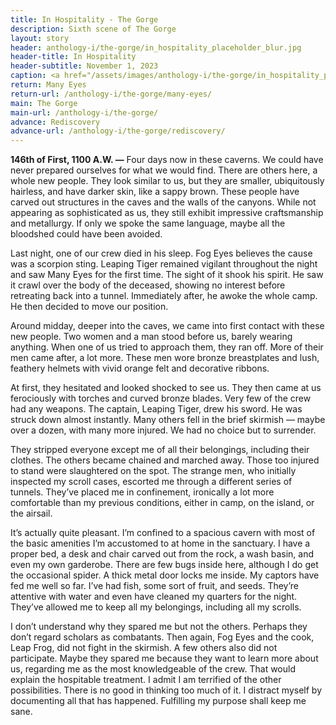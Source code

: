 ```yaml
---
title: In Hospitality - The Gorge
description: Sixth scene of The Gorge
layout: story
header: anthology-i/the-gorge/in_hospitality_placeholder_blur.jpg
header-title: In Hospitality
header-subtitle: November 1, 2023
caption: <a href="/assets/images/anthology-i/the-gorge/in_hospitality_placeholder.jpg" target="_blank">A.I. placeholder artwork</a> generated using <a href="https://creator.nightcafe.studio/creation/y9C3ZvJyye8qDWh50S7a" target="_blank">NightCafe Stable Diffusion XL v1.0 ⧉</a> — <a href="https://creativecommons.org/publicdomain/zero/1.0/" target="_blank">CC0 1.0 ⧉</a>
return: Many Eyes
return-url: /anthology-i/the-gorge/many-eyes/
main: The Gorge
main-url: /anthology-i/the-gorge/
advance: Rediscovery
advance-url: /anthology-i/the-gorge/rediscovery/
---
```


**146th of First, 1100 A.W. —** Four days now in these caverns. We could have never prepared ourselves for what we would find. There are others here, a whole new people. They look similar to us, but they are smaller, ubiquitously hairless, and have darker skin, like a sappy brown. These people have carved out structures in the caves and the walls of the canyons. While not appearing as sophisticated as us, they still exhibit impressive craftsmanship and metallurgy. If only we spoke the same language, maybe all the bloodshed could have been avoided.

Last night, one of our crew died in his sleep. Fog Eyes believes the cause was a scorpion sting. Leaping Tiger remained vigilant throughout the night and saw Many Eyes for the first time. The sight of it shook his spirit. He saw it crawl over the body of the deceased, showing no interest before retreating back into a tunnel. Immediately after, he awoke the whole camp. He then decided to move our position.

Around midday, deeper into the caves, we came into first contact with these new people. Two women and a man stood before us, barely wearing anything. When one of us tried to approach them, they ran off. More of their men came after, a lot more. These men wore bronze breastplates and lush, feathery helmets with vivid orange felt and decorative ribbons.

At first, they hesitated and looked shocked to see us. They then came at us ferociously with torches and curved bronze blades. Very few of the crew had any weapons. The captain, Leaping Tiger, drew his sword. He was struck down almost instantly. Many others fell in the brief skirmish — maybe over a dozen, with many more injured. We had no choice but to surrender.

They stripped everyone except me of all their belongings, including their clothes. The others became chained and marched away. Those too injured to stand were slaughtered on the spot. The strange men, who initially inspected my scroll cases, escorted me through a different series of tunnels. They’ve placed me in confinement, ironically a lot more comfortable than my previous conditions, either in camp, on the island, or the airsail.

It’s actually quite pleasant. I’m confined to a spacious cavern with most of the basic amenities I’m accustomed to at home in the sanctuary. I have a proper bed, a desk and chair carved out from the rock, a wash basin, and even my own garderobe. There are few bugs inside here, although I do get the occasional spider. A thick metal door locks me inside. My captors have fed me well so far. I’ve had fish, some sort of fruit, and seeds. They’re attentive with water and even have cleaned my quarters for the night. They’ve allowed me to keep all my belongings, including all my scrolls.

I don’t understand why they spared me but not the others. Perhaps they don’t regard scholars as combatants. Then again, Fog Eyes and the cook, Leap Frog, did not fight in the skirmish. A few others also did not participate. Maybe they spared me because they want to learn more about us, regarding me as the most knowledgeable of the crew. That would explain the hospitable treatment. I admit I am terrified of the other possibilities. There is no good in thinking too much of it. I distract myself by documenting all that has happened. Fulfilling my purpose shall keep me sane.